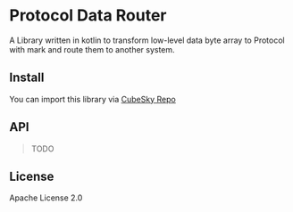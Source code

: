 # Protocol Data Router
A Library written in kotlin to transform low-level data byte array to Protocol with mark and route them to another system.

## Install
You can import this library via [CubeSky Repo](https://cubesky-mvn.github.io)

## API
> TODO

## License
Apache License 2.0